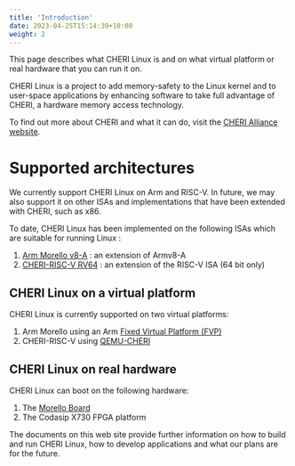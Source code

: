 ```yaml
---
title: 'Introduction'
date: 2023-04-25T15:14:39+10:00
weight: 2
---
```


This page describes what CHERI Linux is and on what virtual platform or real hardware that you can run it on.

<!--more-->

CHERI Linux is a project to add memory-safety to the Linux kernel and to user-space applications by enhancing software to take full advantage of CHERI, a hardware memory access technology.

To find out more about CHERI and what it can do, visit the [CHERI Alliance website](https://cheri-alliance.org/).

# Supported architectures

We currently support CHERI Linux on Arm and RISC-V. In future, we may also support it on other ISAs and implementations that have been extended with CHERI, such as x86.

To date, CHERI Linux has been implemented on the following ISAs which are suitable for running Linux :

1. [Arm Morello v8-A](https://developer.arm.com/documentation/ddi0606/latest/) : an extension of Armv8-A
2. [CHERI-RISC-V RV64](https://github.com/riscv/riscv-cheri) : an extension of the RISC-V ISA (64 bit only)

## CHERI Linux on a virtual platform

CHERI Linux is currently supported on two virtual platforms:

1. Arm Morello using an Arm [Fixed Virtual Platform (FVP)](https://www.arm.com/products/development-tools/simulation/fixed-virtual-platforms)
2. CHERI-RISC-V using [QEMU-CHERI](https://github.com/CHERI-Alliance/qemu)

## CHERI Linux on real hardware

CHERI Linux can boot on the following hardware:

1. The [Morello Board](https://www.arm.com/architecture/cpu/morello)
2. The Codasip X730 FPGA platform

The documents on this web site provide further information on how to build and run CHERI Linux, how to develop applications and what our plans are for the future.

